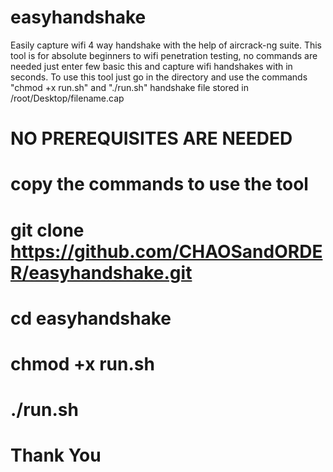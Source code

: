 # easyhandshake
Easily capture wifi 4 way handshake with the help of aircrack-ng suite.
This tool is for absolute beginners to wifi penetration testing, no commands are needed just enter few basic this and capture wifi handshakes with in seconds.
To use this tool just  go in the directory and use the commands  "chmod +x run.sh" and "./run.sh" 
handshake file stored in /root/Desktop/filename.cap


# NO PREREQUISITES ARE NEEDED
# copy the commands to use the tool
# git clone https://github.com/CHAOSandORDER/easyhandshake.git
# cd easyhandshake
# chmod +x run.sh
# ./run.sh

# Thank You

